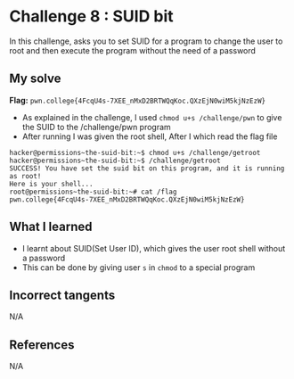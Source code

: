 # Challenge 8 : SUID bit
In this challenge, asks you to set SUID for a program to change the user to root and then execute the program without the need of a password

## My solve
**Flag:** `pwn.college{4FcqU4s-7XEE_nMxD2BRTWQqKoc.QXzEjN0wiM5kjNzEzW}`

- As explained in the challenge, I used `chmod u+s /challenge/pwn` to give the SUID to the /challenge/pwn program
- After running I was given the root shell, After I which read the flag file
```
hacker@permissions~the-suid-bit:~$ chmod u+s /challenge/getroot
hacker@permissions~the-suid-bit:~$ /challenge/getroot
SUCCESS! You have set the suid bit on this program, and it is running as root!
Here is your shell...
root@permissions~the-suid-bit:~# cat /flag
pwn.college{4FcqU4s-7XEE_nMxD2BRTWQqKoc.QXzEjN0wiM5kjNzEzW}
```

## What I learned 
- I learnt about SUID(Set User ID), which gives the user root shell without a password
- This can be done by giving user `s` in `chmod` to a special program

## Incorrect tangents 
N/A

## References 
N/A
